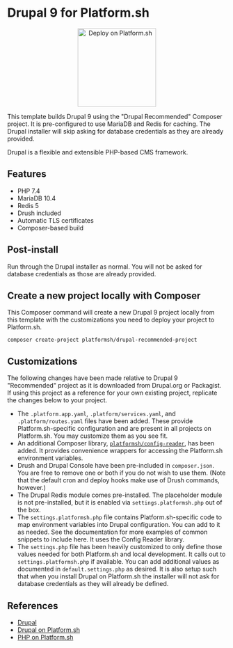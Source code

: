 # Drupal 9 for Platform.sh

<p align="center">
<a href="https://console.platform.sh/projects/create-project?template=https://raw.githubusercontent.com/platformsh/template-builder/master/templates/drupal9/.platform.template.yaml&utm_content=drupal9&utm_source=github&utm_medium=button&utm_campaign=deploy_on_platform">
    <img src="https://platform.sh/images/deploy/lg-blue.svg" alt="Deploy on Platform.sh" width="180px" />
</a>
</p>

This template builds Drupal 9 using the "Drupal Recommended" Composer project.  It is pre-configured to use MariaDB and Redis for caching.  The Drupal installer will skip asking for database credentials as they are already provided.

Drupal is a flexible and extensible PHP-based CMS framework.

## Features

* PHP 7.4
* MariaDB 10.4
* Redis 5
* Drush included
* Automatic TLS certificates
* Composer-based build

## Post-install

Run through the Drupal installer as normal.  You will not be asked for database credentials as those are already provided.

## Create a new project locally with Composer

This Composer command will create a new Drupal 9 project locally from this template with the customizations you need to deploy your project to Platform.sh.

```
composer create-project platformsh/drupal-recommended-project
```

## Customizations

The following changes have been made relative to Drupal 9 "Recommended" project as it is downloaded from Drupal.org or Packagist.  If using this project as a reference for your own existing project, replicate the changes below to your project.

* The `.platform.app.yaml`, `.platform/services.yaml`, and `.platform/routes.yaml` files have been added.  These provide Platform.sh-specific configuration and are present in all projects on Platform.sh.  You may customize them as you see fit.
* An additional Composer library, [`platformsh/config-reader`](https://github.com/platformsh/config-reader-php), has been added.  It provides convenience wrappers for accessing the Platform.sh environment variables.
* Drush and Drupal Console have been pre-included in `composer.json`.  You are free to remove one or both if you do not wish to use them.  (Note that the default cron and deploy hooks make use of Drush commands, however.)
* The Drupal Redis module comes pre-installed.  The placeholder module is not pre-installed, but it is enabled via `settings.platformsh.php` out of the box.
* The `settings.platformsh.php` file contains Platform.sh-specific code to map environment variables into Drupal configuration. You can add to it as needed. See the documentation for more examples of common snippets to include here.  It uses the Config Reader library.
* The `settings.php` file has been heavily customized to only define those values needed for both Platform.sh and local development.  It calls out to `settings.platformsh.php` if available.  You can add additional values as documented in `default.settings.php` as desired.  It is also setup such that when you install Drupal on Platform.sh the installer will not ask for database credentials as they will already be defined.

## References

* [Drupal](https://www.drupal.org/)
* [Drupal on Platform.sh](https://docs.platform.sh/frameworks/drupal8.html)
* [PHP on Platform.sh](https://docs.platform.sh/languages/php.html)
